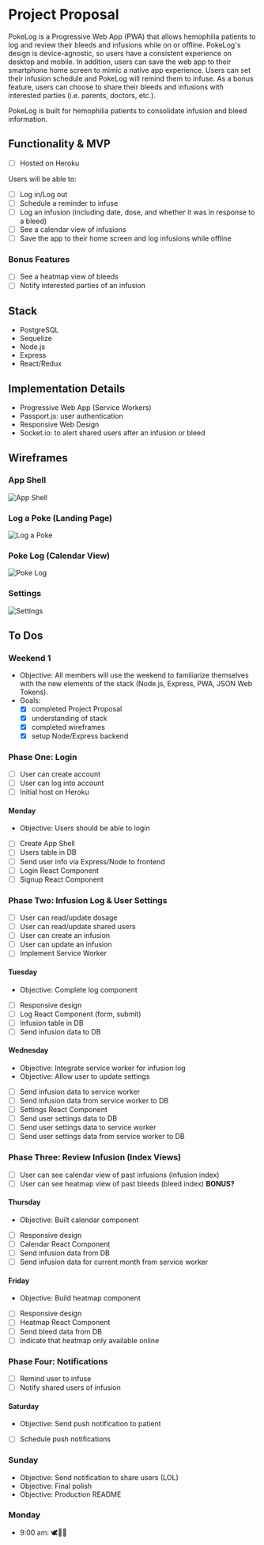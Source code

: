 # Project Proposal
PokeLog is a Progressive Web App (PWA) that allows hemophilia patients to log and review their bleeds and infusions while on or offline. PokeLog's design is device-agnostic, so users have a consistent experience on desktop and mobile. In addition, users can save the web app to their smartphone home screen to mimic a native app experience. Users can set their infusion schedule and PokeLog will remind them to infuse. As a bonus feature, users can choose to share their bleeds and infusions with interested parties (i.e. parents, doctors, etc.). 

PokeLog is built for hemophilia patients to consolidate infusion and bleed information.

## Functionality & MVP
- [ ] Hosted on Heroku

Users will be able to:
- [ ] Log in/Log out
- [ ] Schedule a reminder to infuse
- [ ] Log an infusion (including date, dose, and whether it was in response to a bleed)
- [ ] See a calendar view of infusions
- [ ] Save the app to their home screen and log infusions while offline

### Bonus Features
- [ ] See a heatmap view of bleeds
- [ ] Notify interested parties of an infusion

## Stack
- PostgreSQL
- Sequelize
- Node.js
- Express
- React/Redux

## Implementation Details
- Progressive Web App (Service Workers)
- Passport.js: user authentication
- Responsive Web Design
- Socket.io: to alert shared users after an infusion or bleed

## Wireframes
### App Shell
![App Shell](http://res.cloudinary.com/ashvalejohn/image/upload/bo_1px_solid_rgb:000000,r_5/v1512873077/MobileAppShell_bbrjgh.png)

### Log a Poke (Landing Page)
![Log a Poke](http://res.cloudinary.com/ashvalejohn/image/upload/bo_1px_solid_rgb:000000,r_5/v1512873077/MobileLog_p2ouom.png)

### Poke Log (Calendar View)
![Poke Log](http://res.cloudinary.com/ashvalejohn/image/upload/bo_1px_solid_rgb:000000,r_5/v1512873077/MobileCalendar_flwcdd.png)

### Settings
![Settings](http://res.cloudinary.com/ashvalejohn/image/upload/bo_1px_solid_rgb:000000,r_5/v1512873077/MobileSettings_rls5af.png)

## To Dos
### Weekend 1
- Objective: All members will use the weekend to familiarize themselves with the new elements of the stack (Node.js, Express, PWA, JSON Web Tokens). 
- Goals:
  - [x] completed Project Proposal
  - [x] understanding of stack
  - [x] completed wireframes
  - [x] setup Node/Express backend
  
### Phase One: Login
- [ ] User can create account
- [ ] User can log into account
- [ ] Initial host on Heroku

#### Monday
- Objective: Users should be able to login
- [ ] Create App Shell
- [ ] Users table in DB
- [ ] Send user info via Express/Node to frontend
- [ ] Login React Component
- [ ] Signup React Component

### Phase Two: Infusion Log & User Settings
- [ ] User can read/update dosage
- [ ] User can read/update shared users
- [ ] User can create an infusion
- [ ] User can update an infusion
- [ ] Implement Service Worker

#### Tuesday
- Objective: Complete log component
- [ ] Responsive design
- [ ] Log React Component (form, submit)
- [ ] Infusion table in DB
- [ ] Send infusion data to DB

#### Wednesday
- Objective: Integrate service worker for infusion log
- Objective: Allow user to update settings
- [ ] Send infusion data to service worker
- [ ] Send infusion data from service worker to DB
- [ ] Settings React Component
- [ ] Send user settings data to DB
- [ ] Send user settings data to service worker
- [ ] Send user settings data from service worker to DB

### Phase Three: Review Infusion (Index Views)
- [ ] User can see calendar view of past infusions (infusion index)
- [ ] User can see heatmap view of past bleeds (bleed index) **BONUS?**

#### Thursday
- Objective: Built calendar component
- [ ] Responsive design
- [ ] Calendar React Component
- [ ] Send infusion data from DB
- [ ] Send infusion data for current month from service worker

#### Friday
- Objective: Build heatmap component
- [ ] Responsive design 
- [ ] Heatmap React Component
- [ ] Send bleed data from DB
- [ ] Indicate that heatmap only available online

### Phase Four: Notifications
- [ ] Remind user to infuse
- [ ] Notify shared users of infusion

#### Saturday
- Objective: Send push notification to patient
- [ ] Schedule push notifications

### Sunday
- Objective: Send notification to share users (LOL)
- Objective: Final polish
- Objective: Production README

### Monday
- 9:00 am: 🕊🍻✨



